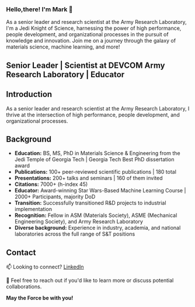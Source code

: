 ### Hello,there!  I'm Mark 👋

<!--
**mrkllntschpp/mrkllntschpp** is a ✨ _special_ ✨ repository because its `README.md` (this file) appears on your GitHub profile.

Here are some ideas to get you started:

- 🔭 I’m currently working on ...
- 🌱 I’m currently learning ...
- 👯 I’m looking to collaborate on ...
- 🤔 I’m looking for help with ...
- 💬 Ask me about ...
- 📫 How to reach me: ...
- 😄 Pronouns: ...
- ⚡ Fun fact: ...
-->


As a senior leader and research scientist at the Army Research Laboratory, I'm a Jedi Knight of Science, harnessing the power of high performance, people development, and organizational processes in the pursuit of knowledge and innovation. Join me on a journey through the galaxy of materials science, machine learning, and more!

## Senior Leader | Scientist at DEVCOM Army Research Laboratory | Educator

<!--![Jedi Knight](https://example.com/jedi_knight_image.jpg)-->

## Introduction

As a senior leader and research scientist at the Army Research Laboratory, I thrive at the intersection of high performance, people development, and organizational processes.

## Background

- **Education:** BS, MS, PhD in Materials Science & Engineering from the Jedi Temple of Georgia Tech | Georgia Tech Best PhD dissertation award
- **Publications:** 100+ peer-reviewed scientific publications | 180 total
- **Presentations:** 200+ talks and seminars | 160 of them invited
- **Citations:** 7000+ (h-index 45)
- **Educator:** Award-winning Star Wars-Based Machine Learning Course | 2000+ Participants, majority DoD
- **Transition:** Successfully transitioned R&D projects to industrial implementation
- **Recognition:** Fellow in ASM (Materials Society), ASME (Mechanical Engineering Society), and Army Research Laboratory
- **Diverse background:** Experience in industry, academia, and national laboratories across the full range of S&T positions

## Contact

📫 Looking to connect? [LinkedIn](https://www.linkedin.com/in/mark-tschopp/)

💬 Feel free to reach out if you'd like to learn more or discuss potential collaborations.

**May the Force be with you!**
